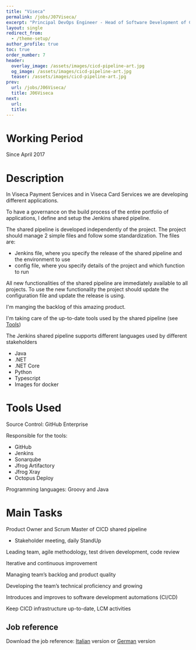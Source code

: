 ```yaml
---
title: "Viseca"
permalink: /jobs/J07Viseca/
excerpt: "Principal DevOps Engineer - Head of Software Development of CICD"
layout: single
redirect_from:
  - /theme-setup/
author_profile: true
toc: true
order_number: 7
header:
  overlay_image: /assets/images/cicd-pipeline-art.jpg
  og_image: /assets/images/cicd-pipeline-art.jpg
  teaser: /assets/images/cicd-pipeline-art.jpg
prev:
  url: /jobs/J06Viseca/
  title: J06Viseca
next:
  url: 
  title: 
---
```

# Working Period
Since April 2017

# Description
In Viseca Payment Services and in Viseca Card Services we are developing different applications.

To have a governance on the build process of the entire portfolio of applications,
I define and setup the Jenkins shared pipeline.

The shared pipeline is developed independently of the project.
The project should manage 2 simple files and follow some standardization.
The files are:
- Jenkins file, where you specify the release of the shared pipeline and the environment to use
- config file, where you specify details of the project and which function to run

All new functionalities of the shared pipeline are immediately available to all projects. 
To use the new functionality the project should update the configuration file and update the release is using.

I'm manging the backlog of this amazing product.

I'm taking care of the up-to-date tools used by the shared pipeline (see [Tools](#tools-used))

The Jenkins shared pipeline supports different languages used by different stakeholders
- Java
- .NET
- .NET Core
- Python
- Typescript
- Images for docker

# Tools Used
Source Control: GitHub Enterprise

Responsible for the tools:
- GitHub
- Jenkins
- Sonarqube
- Jfrog Artifactory
- Jfrog Xray
- Octopus Deploy

Programming languages: Groovy and Java

# Main Tasks
Product Owner and Scrum Master of CICD shared pipeline
- Stakeholder meeting, daily StandUp

Leading team, agile methodology, test driven development, code review

Iterative and continuous improvement

Managing team’s backlog and product quality

Developing the team’s technical proficiency and growing

Introduces and improves to software development automations (CI/CD)

Keep CICD infrastructure up-to-date, LCM activities

## Job reference
Download the job reference: [Italian](/assets/files/Viseca-it.pdf) version or [German](/assets/files/Viseca-de.pdf) version